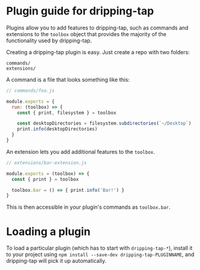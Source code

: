# Plugin guide for dripping-tap

Plugins allow you to add features to dripping-tap, such as commands and
extensions to the `toolbox` object that provides the majority of the functionality
used by dripping-tap.

Creating a dripping-tap plugin is easy. Just create a repo with two folders:

```
commands/
extensions/
```

A command is a file that looks something like this:

```js
// commands/foo.js

module.exports = {
  run: (toolbox) => {
    const { print, filesystem } = toolbox

    const desktopDirectories = filesystem.subdirectories(`~/Desktop`)
    print.info(desktopDirectories)
  }
}
```

An extension lets you add additional features to the `toolbox`.

```js
// extensions/bar-extension.js

module.exports = (toolbox) => {
  const { print } = toolbox

  toolbox.bar = () => { print.info('Bar!') }
}
```

This is then accessible in your plugin's commands as `toolbox.bar`.

# Loading a plugin

To load a particular plugin (which has to start with `dripping-tap-*`),
install it to your project using `npm install --save-dev dripping-tap-PLUGINNAME`,
and dripping-tap will pick it up automatically.
